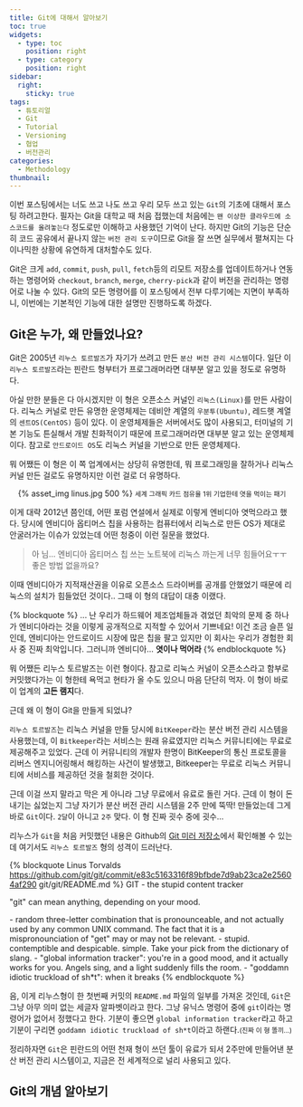 ```yaml
---
title: Git에 대해서 알아보기
toc: true
widgets:
  - type: toc
    position: right
  - type: category
    position: right
sidebar:
  right:
    sticky: true
tags:
  - 튜토리얼
  - Git
  - Tutorial
  - Versioning
  - 협업
  - 버전관리
categories:
  - Methodology
thumbnail:
---
```


이번 포스팅에서는 너도 쓰고 나도 쓰고 우리 모두 쓰고 있는 `Git`의 기초에 대해서 포스팅 하려고한다. 필자는 Git을 대학교 때 처음 접했는데 처음에는 `왠 이상한 클라우드에 소스코드를 올려놓는다` 정도로만 이해하고 사용했던 기억이 난다. 하지만 Git의 기능은 단순히 코드 공유에서 끝나지 않는 `버전 관리 도구`이므로 Git을 잘 쓰면 실무에서 펼쳐지는 다이나믹한 상황에 유연하게 대처할수도 있다.
<!-- more -->

Git은 크게 `add`, `commit`, `push`, `pull`, `fetch`등의 리모트 저장소를 업데이트하거나 연동하는 명령어와 `checkout`, `branch`, `merge`, `cherry-pick`과 같이 버전을 관리하는 명령어로 나눌 수 있다. Git의 모든 명령어를 이 포스팅에서 전부 다루기에는 지면이 부족하니, 이번에는 기본적인 기능에 대한 설명만 진행하도록 하겠다.

## Git은 누가, 왜 만들었나요?
Git은 2005년 `리누스 토르발즈`가 자기가 쓰려고 만든 `분산 버전 관리 시스템`이다. 일단 이 `리누스 토르발즈`라는 핀란드 형부터가 프로그래머라면 대부분 알고 있을 정도로 유명하다.

아실 만한 분들은 다 아시겠지만 이 형은 오픈소스 커널인 `리눅스(Linux)`를 만든 사람이다. 리눅스 커널로 만든 유명한 운영체제는 데비안 계열의 `우분투(Ubuntu)`, 레드햇 계열의 `센트OS(CentOS)` 등이 있다. 이 운영체제들은 서버에서도 많이 사용되고, 터미널의 기본 기능도 튼실해서 개발 친화적이기 때문에 프로그래머라면 대부분 알고 있는 운영체제이다. 참고로 `안드로이드 OS`도 리눅스 커널을 기반으로 만든 운영체제다.

뭐 어쨌든 이 형은 이 쪽 업계에서는 상당히 유명한데, 뭐 프로그래밍을 잘하거나 리눅스 커널 만든 걸로도 유명하지만 이런 걸로 더 유명하다.

<center>
  {% asset_img linus.jpg 500 %}
  <small>세계 그래픽 카드 점유율 1위 기업한테 엿을 먹이는 패기</small>
  <br>
</center>



이게 대략 2012년 쯤인데, 어떤 포럼 연설에서 실제로 이렇게 엔비디아 엿먹으라고 했다. 당시에 엔비디아 옵티머스 칩을 사용하는 컴퓨터에서 리눅스로 만든 OS가 제대로 안굴러가는 이슈가 있었는데 어떤 청중이 이런 질문을 했었다.

> 아 님... 엔비디아 옵티머스 칩 쓰는 노트북에 리눅스 까는게 너무 힘들어요ㅜㅜ 좋은 방법 없을까요?

이때 엔비디아가 지적재산권을 이유로 오픈소스 드라이버를 공개를 안했었기 때문에 리눅스의 설치가 힘들었던 것이다.. 그때 이 형의 대답이 대충 이랬다.

{% blockquote %}
...
난 우리가 하드웨어 제조업체들과 겪었던 최악의 문제 중 하나가 엔비디아라는 것을 이렇게 공개적으로 지적할 수 있어서 기쁘네요! 이건 조금 슬픈 일인데, 엔비디아는 안드로이드 시장에 많은 칩을 팔고 있지만 이 회사는 우리가 경험한 회사 중 진짜 최악입니다.
그러니까 엔비디아... **엿이나 먹어라**
{% endblockquote %}

뭐 어쨌든 리누스 토르발즈는 이런 형이다. 참고로 리눅스 커널이 오픈소스라고 함부로 커밋했다가는 이 형한테 욕먹고 현타가 올 수도 있으니 마음 단단히 먹자. 이 형이 바로 이 업계의 **고든 램지**다.

근데 왜 이 형이 Git을 만들게 되었냐?

`리누스 토르발즈`는 리눅스 커널을 만들 당시에 `BitKeeper`라는 분산 버전 관리 시스템을 사용했는데, 이 `Bitkeeper`라는 서비스는 원래 유료였지만 리눅스 커뮤니티에는 무료로 제공해주고 있었다.
근데 이 커뮤니티의 개발자 한명이 BitKeeper의 통신 프로토콜을 리버스 엔지니어링해서 해킹하는 사건이 발생했고, Bitkeeper는 무료로 리눅스 커뮤니티에 서비스를 제공하던 것을 철회한 것이다.

근데 이걸 쓰지 말라고 막은 게 아니라 그냥 무료에서 유료로 돌린 거다. 근데 이 형이 돈내기는 싫었는지 그냥 자기가 분산 버전 관리 시스템을 2주 만에 뚝딱! 만들었는데 그게 바로 `Git`이다.
`2달`이 아니고 `2주` 맞다. 이 형 진짜 굇수 중에 굇수...

리누스가 `Git`을 처음 커밋했던 내용은 Github의 [Git 미러 저장소](https://github.com/git/git/commit/e83c5163316f89bfbde7d9ab23ca2e25604af290)에서 확인해볼 수 있는데 여기서도 `리누스 토르발즈` 형의 성격이 드러난다.

{% blockquote Linus Torvalds https://github.com/git/git/commit/e83c5163316f89bfbde7d9ab23ca2e25604af290 git/git/README.md %}
GIT - the stupid content tracker

"git" can mean anything, depending on your mood.

 \- random three-letter combination that is pronounceable, and not
   actually used by any common UNIX command. The fact that it is a mispronounciation of "get" may or may not be relevant.
 \- stupid. contemptible and despicable. simple. Take your pick from the
   dictionary of slang.
 \- "global information tracker": you're in a good mood, and it actually
   works for you. Angels sing, and a light suddenly fills the room. 
 \- "goddamn idiotic truckload of sh*t": when it breaks
{% endblockquote %}

음, 이게 리누스형이 한 첫번째 커밋의 `README.md` 파일의 일부를 가져온 것인데, `Git`은 그냥 아무 의미 없는 세글자 알파벳이라고 한다. 그냥 유닉스 명령어 중에 `git`이라는 명령어가 없어서 정했다고 한다. 기분이 좋으면 `global information tracker`라고 하고 기분이 구리면 `goddamn idiotic truckload of sh*t`이라고 하랜다.<small>(진짜 이 형 똘끼...)</small>

정리하자면 `Git`은 핀란드의 어떤 천재 형이 쓰던 툴이 유료가 되서 2주만에 만들어낸 분산 버전 관리 시스템이고, 지금은 전 세계적으로 널리 사용되고 있다.

## Git의 개념 알아보기



